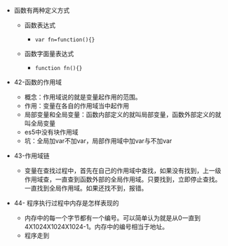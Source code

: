 - 函数有两种定义方式

  - 函数表达式

    - ```
      var fn=function(){}
      ```

  - 函数字面量表达式

    - ```
      function fn(){}
      ```



- 42-函数的作用域

  - 概念：作用域说的就是变量起作用的范围。
  - 作用：变量在各自的作用域当中起作用
  - 局部变量和全局变量：函数内部定义的就叫局部变量，函数外部定义的就叫全局变量
  - es5中没有块作用域
  - 坑：全局加var不加var，局部作用域中加var与不加var

- 43-作用域链

  - 变量在查找过程中，首先在自己的作用域中查找，如果没有找到，上一级作用域查，一直查到函数外部的全局作用域。只要找到，立即停止查找。一直找到全局作用域。如果还找不到，报错。

- 44- 程序执行过程中内存是怎样表现的

  - 内存中的每一个字节都有一个编号。可以简单认为就是从0一直到4X1024X1024X1024-1。内存中的编号相当于地址。
  - 程序走到<script>标签后，就可以相当于开启了全局环境。会把全局环境压入
    - 栈结构：（量杯里装乒乓球），先进后出，后进先出
    - 队列结构：（管子。机场的行李传送带），先进先出，后进后出
    - 堆结构：无序的链表。可以往任何地方丢。随意增删。
  - 程序首先创建一个全局环境，然后才是局部环境。并且这些环境都是在栈里进行管理保存的。
  - 创建完全局环境之后把程序当中所有的全局变量收集起来并且进行执行开辟空间。
  - 接着函数调用的时候才会创建函数环境，并且收集所有的局部变量，执行开辟空间。
  - 当函数执行完成以后，也就是函数返回之后。函数执行完成。此时函数的环境会立马从栈中弹出（出栈），代表函数的环境被销毁，也就是释放内存。
  - 当整个程序执行结束后，全局环境最后会弹出，也就是销毁了全局环境内存。释放全局环境占用的内存。

- 46-预解析

  - 变量
    - 预解析只会解析带var的变量，如果不带var，不进行预解析
  - 函数
    - 字面量和表达式函数关系
      - `function f1(){}`，函数会整体提升
      - `var f1=function(){`
        `}`，只会提升f1，不会提升函数的表达式

- 47-预解析面试题

- 48-匿名函数自调用

  - IIFE：（匿名函数自调用）

  - ```
    (function(){})() // 匿名函数自调用
    ```

  - 匿名函数自调用的特点：定义的时候就发生了调用，不会发生预解析

  - 匿名函数只能执行一次

  - 作用：

    - 封装代码实现，不把代码暴露出去
    - 防止外部的命名空间被污染
    - 通常用来做框架

- 49-arguments函数实参伪数组

- 50-回调函数的概念

  - 如果一个函数被当做另一个函数的参数，并且满足：函数是作者本人定义的，作者没有调用，但最终执行了三个条件，那么这个函数就是回调函数